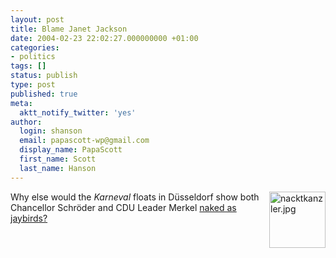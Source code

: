 ```yaml
---
layout: post
title: Blame Janet Jackson
date: 2004-02-23 22:02:27.000000000 +01:00
categories:
- politics
tags: []
status: publish
type: post
published: true
meta:
  aktt_notify_twitter: 'yes'
author:
  login: shanson
  email: papascott-wp@gmail.com
  display_name: PapaScott
  first_name: Scott
  last_name: Hanson
---
```

<p><a title="Der Staat ist pleite! (The state is broke!)" href="http://www.spiegel.de/panorama/0,1518,287639,00.html"><img alt="nacktkanzler.jpg" src="https://www.papascott.de/wordpress/wp-content/uploads/2004/02/nacktkanzler.jpg" width="90" height="90" border="0" align="right" /></a>Why else would the <em>Karneval</em> floats in Düsseldorf show both Chancellor Schröder and CDU Leader Merkel <a title="Deutschland im Karnevalstrubel: Helau! Alaaf! Tätää! - Panorama - SPIEGEL ONLINE" href="http://www.spiegel.de/panorama/0,1518,287639,00.html">naked as jaybirds?</a></p>
